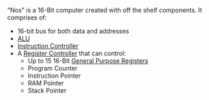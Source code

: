"Nos" is a 16-Bit computer created with off the shelf components. It comprises of:
- 16-bit bus for both data and addresses
- [ALU](documentation/ALU.md)
- [Instruction Controller](documentation/Instruction-Controller.md)
- A [Register Controller](documentation/Register-Controller.md) that can control:
	- Up to 15 16-Bit [General Purpose Registers](documentation/General-Purpose-Registers.md)
	- Program Counter
	- Instruction Pointer
	- RAM Pointer
	- Stack Pointer
